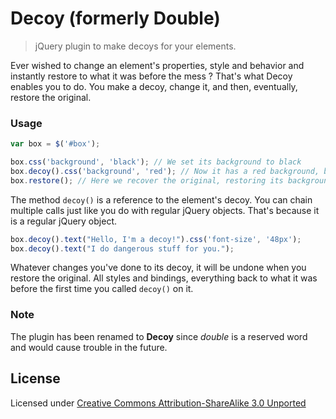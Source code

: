 # Decoy (formerly Double)

> jQuery plugin to make decoys for your elements.

Ever wished to change an element's properties, style and behavior and instantly restore to what it was before the mess ?
That's what Decoy enables you to do. You make a decoy, change it, and then, eventually, restore the original.

### Usage

```javascript
var box = $('#box');

box.css('background', 'black'); // We set its background to black
box.decoy().css('background', 'red'); // Now it has a red background, but we are actually looking at its decoy
box.restore(); // Here we recover the original, restoring its background to black
```

The method `decoy()` is a reference to the element's decoy. You can chain multiple calls just like you do with regular jQuery objects. That's because it is a regular jQuery object.

```javascript
box.decoy().text("Hello, I'm a decoy!").css('font-size', '48px');
box.decoy().text("I do dangerous stuff for you.");
```

Whatever changes you've done to its decoy, it will be undone when you restore the original. All styles and bindings, everything back to what it was before the first time you called `decoy()` on it.

### Note

The plugin has been renamed to **Decoy** since *double* is a reserved word and would cause trouble in the future.

## License

Licensed under [Creative Commons Attribution-ShareAlike 3.0 Unported](http://creativecommons.org/licenses/by-sa/3.0/deed.en_US)
